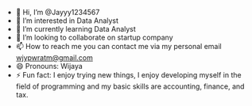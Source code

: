 - 👋 Hi, I’m @Jayyy1234567
- 👀 I’m interested in Data Analyst
- 🌱 I’m currently learning Data Analyst
- 💞️ I’m looking to collaborate on startup company
- 📫 How to reach me you can contact me via my personal email wjypwratm@gmail.com
- 😄 Pronouns: Wijaya
- ⚡ Fun fact: I enjoy trying new things, I enjoy developing myself in the field of programming and my basic skills are accounting, finance, and tax.

<!---
Jayyy1234567/Jayyy1234567 is a ✨ special ✨ repository because its `README.md` (this file) appears on your GitHub profile.
You can click the Preview link to take a look at your changes.
--->
